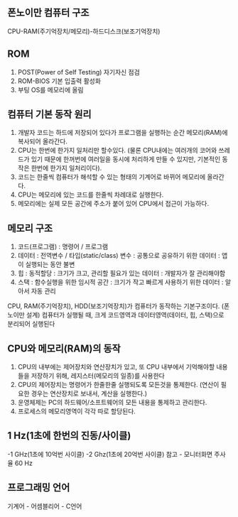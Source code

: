 ## 폰노이만 컴퓨터 구조
CPU-RAM(주기억장치/메모리)-하드디스크(보조기억장치)

## ROM
1. POST(Power of Self Testing) 자기자신 점검 
2. ROM-BIOS 기본 입출력 활성화
3. 부팅 OS를 메모리에 올림

## 컴퓨터 기본 동작 원리
1. 개발자 코드는 하드에 저장되어 있다가 프로그램을 실행하는 순간 메모리(RAM)에 복사되어 올라간다.
2. CPU는 한번에 한가지 일처리만 할수있다. (물론 CPU내에는 여러개의 코어와 쓰레드가 있기 때문에 한꺼번에 여러일을 동시에 처리하게 만들 수 있지만, 기본적인 동작은 한번에 한가지 일처리이다).
3. 코드는 한줄씩 컴퓨터가 해석할 수 있는 형태의 기계어로 바뀌어 메모리에 올라간다.
4. CPU는 메모리에 있는 코드를 한줄씩 차례대로 실행한다.
5. 메모리에는 실제 모든 공간에 주소가 붙어 있어 CPU에서 접근이 가능하다.

## 메모리 구조
1. 코드(프로그램) : 명령어 / 프로그램
2. 데이터 : 전역변수 / 타입(static/class) 변수 : 공통으로 공유하기 위한 데이터 : 앱이 실행되는 동안 불변
3. 힙 : 동적할당 : 크기가 크고, 관리할 필요가 있는 데이터 : 개발자가 잘 관리해야함
4. 스택 : 함수실행을 위한 임시적 공간 : 크기가 작고 빠르게 사용하기 위한 데이터 : 알아서 자동 관리

CPU, RAM(주기억장치), HDD(보조기억장치)가 컴퓨터가 동작하는 기본구조이다. (폰노이만 설계)
컴퓨터가 실행될 때, 크게 코드영역과 데이터영역(데이터, 힙, 스택)으로 분리되어 실행된다

## CPU와 메모리(RAM)의 동작
1. CPU의 내부에는 제어장치와 연산장치가 있고, 또 CPU 내부에서 기억해야할 내용들을 저장하기 위해, 레지스터(메모리의 일종)를 사용한다
2. CPU의 제어장치는 명령어가 한줄한줄 실행되도록 모든것을 통제한다. (연산이 필요한 경우는 연산장치로 보내서, 계산을 실행한다.)
3. 운영체제는 PC의 하드웨어/소프트웨어의 모든 내용을 통제하고 관리한다.
4. 프로세스의 메모리영역이 각각 따로 할당된다.

## 1 Hz(1초에 한번의 진동/사이클)
-1 GHz(1초에 10억번 사이클)
-2 Ghz(1초에 20억번 사이클)
참고 - 모니터화면 주사율 60 Hz

## 프로그래밍 언어
기계어 - 어셈블리어 - C언어
